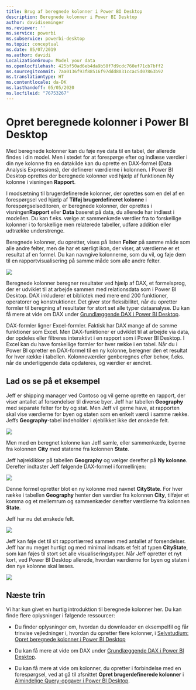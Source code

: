 ```yaml
---
title: Brug af beregnede kolonner i Power BI Desktop
description: Beregnede kolonner i Power BI Desktop
author: davidiseminger
ms.reviewer: ''
ms.service: powerbi
ms.subservice: powerbi-desktop
ms.topic: conceptual
ms.date: 05/07/2019
ms.author: davidi
LocalizationGroup: Model your data
ms.openlocfilehash: 425bf50ad6eb4da9b50f7d9cdc760ef71cb7bff2
ms.sourcegitcommit: 7aa0136f93f88516f97ddd8031ccac5d07863b92
ms.translationtype: HT
ms.contentlocale: da-DK
ms.lasthandoff: 05/05/2020
ms.locfileid: "76753267"
---
```

# <a name="create-calculated-columns-in-power-bi-desktop"></a>Opret beregnede kolonner i Power BI Desktop
Med beregnede kolonner kan du føje nye data til en tabel, der allerede findes i din model. Men i stedet for at forespørge efter og indlæse værdier i din nye kolonne fra en datakilde kan du oprette en DAX-formel (Data Analysis Expressions), der definerer værdierne i kolonnen. I Power BI Desktop oprettes der beregnede kolonner ved hjælp af funktionen Ny kolonne i visningen **Rapport**.

I modsætning til brugerdefinerede kolonner, der oprettes som en del af en forespørgsel ved hjælp af **Tilføj brugerdefineret kolonne** i forespørgselseditoren, er beregnede kolonner, der oprettes i visningen**Rapport** eller **Data** baseret på data, du allerede har indlæst i modellen. Du kan f.eks. vælge at sammenkæde værdier fra to forskellige kolonner i to forskellige men relaterede tabeller, udføre addition eller udtrække understrenge.

Beregnede kolonner, du opretter, vises på listen **Felter** på samme måde som alle andre felter, men de har et særligt ikon, der viser, at værdierne er et resultat af en formel. Du kan navngive kolonnerne, som du vil, og føje dem til en rapportvisualisering på samme måde som alle andre felter.

![](media/desktop-calculated-columns/calccolinpbid_fields.png)

Beregnede kolonner beregner resultater ved hjælp af DAX, et formelsprog, der er udviklet til at arbejde sammen med relationsdata som i Power BI Desktop. DAX inkluderer et bibliotek med mere end 200 funktioner, operatorer og konstruktioner. Det giver stor fleksibilitet, når du opretter formler til beregning af resultater for stort set alle typer dataanalyse. Du kan få mere at vide om DAX under [Grundlæggende DAX i Power BI Desktop](desktop-quickstart-learn-dax-basics.md).

DAX-formler ligner Excel-formler. Faktisk har DAX mange af de samme funktioner som Excel. Men DAX-funktioner er udviklet til at arbejde via data, der opdeles eller filtreres interaktivt i en rapport som i Power BI Desktop. I Excel kan du have forskellige formler for hver række i en tabel. Når du i Power BI opretter en DAX-formel til en ny kolonne, beregner den et resultat for hver række i tabellen. Kolonneværdier genberegnes efter behov, f.eks. når de underliggende data opdateres, og værdier er ændret.

## <a name="lets-look-at-an-example"></a>Lad os se på et eksempel
Jeff er shipping manager ved Contoso og vil gerne oprette en rapport, der viser antallet af forsendelser til diverse byer. Jeff har tabellen **Geography** med separate felter for by og stat. Men Jeff vil gerne have, at rapporten skal vise værdierne for byen og staten som en enkelt værdi i samme række. Jeffs **Geography**-tabel indeholder i øjeblikket ikke det ønskede felt.

![](media/desktop-calculated-columns/calccolinpbid_cityandstatefields.png)

Men med en beregnet kolonne kan Jeff samle, eller sammenkæde, byerne fra kolonnen **City** med staterne fra kolonnen **State**.

Jeff højreklikker på tabellen **Geography** og vælger derefter på **Ny kolonne**. Derefter indtaster Jeff følgende DAX-formel i formellinjen:

![](media/desktop-calculated-columns/calccolinpbid_formula.png)

Denne formel opretter blot en ny kolonne med navnet **CityState**. For hver række i tabellen **Geography** henter den værdier fra kolonnen **City**, tilføjer et komma og et mellemrum og sammenkæder derefter værdierne fra kolonnen **State**.

Jeff har nu det ønskede felt.

![](media/desktop-calculated-columns/calccolinpbid_citystatefield.png)

Jeff kan føje det til sit rapportlærred sammen med antallet af forsendelser. Jeff har nu meget hurtigt og med minimal indsats et felt af typen **CityState**, som kan føjes til stort set alle visualiseringstyper. Når Jeff opretter et nyt kort, ved Power BI Desktop allerede, hvordan værdierne for byen og staten i den nye kolonne skal læses.

![](media/desktop-calculated-columns/calccolinpbid_citystatemap.png)

## <a name="next-steps"></a>Næste trin
Vi har kun givet en hurtig introduktion til beregnede kolonner her. Du kan finde flere oplysninger i følgende ressourcer:

* Du finder oplysninger om, hvordan du downloader en eksempelfil og får trinvise vejledninger i, hvordan du opretter flere kolonner, i [Selvstudium: Opret beregnede kolonner i Power BI Desktop](desktop-tutorial-create-calculated-columns.md)

* Du kan få mere at vide om DAX under [Grundlæggende DAX i Power BI Desktop](desktop-quickstart-learn-dax-basics.md).

* Du kan få mere at vide om kolonner, du opretter i forbindelse med en forespørgsel, ved at gå til afsnittet **Opret brugerdefinerede kolonner** i [Almindelige Query-opgaver i Power BI Desktop](desktop-common-query-tasks.md).  

